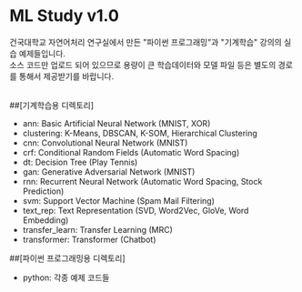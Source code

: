 # ML Study v1.0

건국대학교 자연어처리 연구실에서 만든 "파이썬 프로그래밍"과 "기계학습" 강의의 실습 예제들입니다.<br>
소스 코드만 업로드 되어 있으므로 용량이 큰 학습데이터와 모델 파일 등은 별도의 경로를 통해서 제공받기를 바랍니다.<br><br>

##[기계학습용 디렉토리]
- ann: Basic Artificial Neural Network (MNIST, XOR)<br>
- clustering: K-Means, DBSCAN, K-SOM, Hierarchical Clustering<br>
- cnn: Convolutional Neural Network (MNIST)<br>
- crf: Conditional Random Fields (Automatic Word Spacing)<br>
- dt: Decision Tree (Play Tennis)<br>
- gan: Generative Adversarial Network (MNIST)<br>
- rnn: Recurrent Neural Network (Automatic Word Spacing, Stock Prediction)<br>
- svm: Support Vector Machine (Spam Mail Filtering)<br>
- text_rep: Text Representation (SVD, Word2Vec, GloVe, Word Embedding)<br>
- transfer_learn: Transfer Learning (MRC)<br>
- transformer: Transformer (Chatbot)<br>

##[파이썬 프로그래밍용 디렉토리]
- python: 각종 예제 코드들